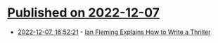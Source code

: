# [Published on 2022-12-07](index.md)

* [2022-12-07, 16:52:21](https://news.ycombinator.com/item?id=33896711) - [Ian Fleming Explains How to Write a Thriller](https://lithub.com/ian-fleming-explains-how-to-write-a-thriller/)

